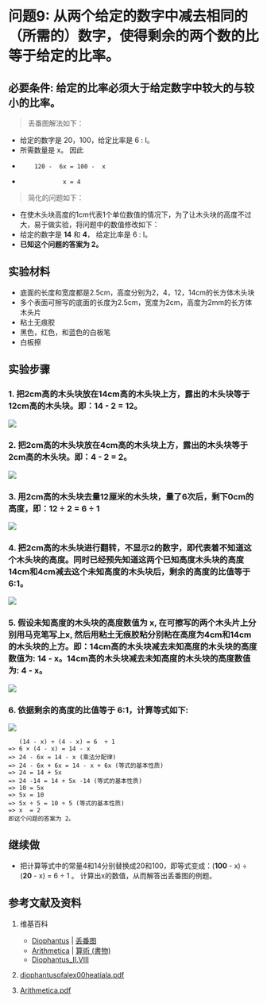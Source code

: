 # 问题9: 从两个给定的数字中减去相同的（所需的）数字，使得剩余的两个数的比等于给定的比率。

## 必要条件: 给定的比率必须大于给定数字中较大的与较小的比率。

> 丢番图解法如下：
>  
- 给定的数字是 20，100，给定比率是 6 : I。
- 所需数量是 x。 因此
-         120 -  6x = 100 -  x
-                 x = 4

> 简化的问题如下：
>  
- 在使木头块高度的1cm代表1个单位数值的情况下，为了让木头块的高度不过大，易于做实验，将问题中的数值修改如下：
- 给定的数字是 **14** 和 **4**， 给定比率是 6 : I。
- **已知这个问题的答案为 2。**

## 实验材料

- 底面的长度和宽度都是2.5cm，高度分别为2，4，12，14cm的长方体木头块
- 多个表面可擦写的底面的长度为2.5cm，宽度为2cm，高度为2mm的长方体木头片
- 粘土无痕胶
- 黑色，红色，和蓝色的白板笔
- 白板擦

## 实验步骤

### 1. 把2cm高的木头块放在14cm高的木头块上方，露出的木头块等于12cm高的木头块。即：14 - 2 = 12。
![](/images/函数和极限/丢番图的《算术》中典型的推演实验/卷1/问题9/1a1.jpg)

### 2. 把2cm高的木头块放在4cm高的木头块上方，露出的木头块等于2cm高的木头块。即：4 - 2 = 2。
![](/images/函数和极限/丢番图的《算术》中典型的推演实验/卷1/问题9/1a2.jpg)

### 3. 用2cm高的木头块去量12厘米的木头块，量了6次后，剩下0cm的高度，即：12 ÷ 2 = 6 ÷ 1
![](/images/函数和极限/丢番图的《算术》中典型的推演实验/卷1/问题9/1a3.jpg)

### 4. 把2cm高的木头块进行翻转，不显示2的数字，即代表着不知道这个木头块的高度。同时已经预先知道这两个已知高度木头块的高度14cm和4cm减去这个未知高度的木头块后，剩余的高度的比值等于 6:1。
![](/images/函数和极限/丢番图的《算术》中典型的推演实验/卷1/问题9/1a4.jpg)

### 5. 假设未知高度的木头块的高度数值为 x, 在可擦写的两个木头片上分别用马克笔写上x, 然后用粘土无痕胶粘分别粘在高度为4cm和14cm的木头块的上方。即：14cm高的木头块减去未知高度的木头块的高度数值为: 14 - x。14cm高的木头块减去未知高度的木头块的高度数值为: 4 - x。
![](/images/函数和极限/丢番图的《算术》中典型的推演实验/卷1/问题9/1a5.jpg)

### 6. 依据剩余的高度的比值等于 6:1，计算等式如下: 
![](/images/函数和极限/丢番图的《算术》中典型的推演实验/卷1/问题9/1a6.jpg)

	   (14 - x) ÷ (4 - x) = 6  ÷ 1 
	=> 6 × (4 - x) = 14 - x
	=> 24 - 6x = 14 - x (乘法分配律)
	=> 24 - 6x + 6x = 14 - x + 6x (等式的基本性质)
	=> 24 = 14 + 5x
	=> 24 -14 = 14 + 5x -14 (等式的基本性质)
	=> 10 = 5x
	=> 5x = 10
	=> 5x ÷ 5 = 10 ÷ 5 (等式的基本性质)
	=> x  = 2
	即这个问题的答案为 2。

## 继续做

- 把计算等式中的常量4和14分别替换成20和100，即等式变成：(**100** - x) ÷ (**20** - x) = 6  ÷ 1 。 计算出x的数值，从而解答出丢番图的例题。

## 参考文献及资料

1. 维基百科
	- [Diophantus](https://en.wikipedia.org/wiki/Diophantus) | [丢番图](https://zh.wikipedia.org/wiki/丢番图) 
	- [Arithmetica](https://en.wikipedia.org/wiki/Arithmetica) | [算術 (書物)](https://ja.wikipedia.org/wiki/%E7%AE%97%E8%A1%93_(%E6%9B%B8%E7%89%A9)) 
	- [Diophantus_II.VIII](https://en.wikipedia.org/wiki/Diophantus_II.VIII) 

2. [diophantusofalex00heatiala.pdf](https://archive.org/download/diophantusofalex00heatiala/diophantusofalex00heatiala.pdf) 
3. [Arithmetica.pdf](https://staff.um.edu.mt/jmus1/Diophantus.pdf) 



